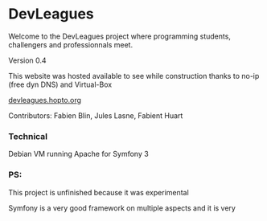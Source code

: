 DevLeagues
==========
Welcome to the DevLeagues project where programming students, challengers and professionnals meet.

Version 0.4

This website was hosted available to see while construction thanks to no-ip (free dyn DNS) and Virtual-Box

[devleagues.hopto.org](http://devleagues.hopto.org)

Contributors: Fabien Blin, Jules Lasne, Fabient Huart

### Technical

Debian VM running Apache for Symfony 3

### PS:

This project is unfinished because it was experimental

Symfony is a very good framework on multiple aspects and it is very 
